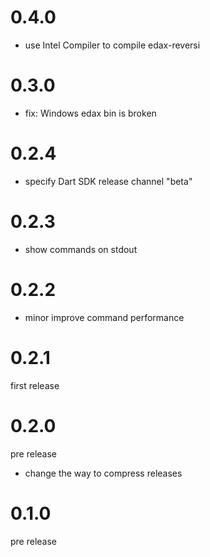 # 0.4.0
- use Intel Compiler to compile edax-reversi

# 0.3.0
- fix: Windows edax bin is broken

# 0.2.4
- specify Dart SDK release channel "beta"

# 0.2.3
- show commands on stdout

# 0.2.2
- minor improve command performance

# 0.2.1
first release

# 0.2.0
pre release

- change the way to compress releases

# 0.1.0
pre release
